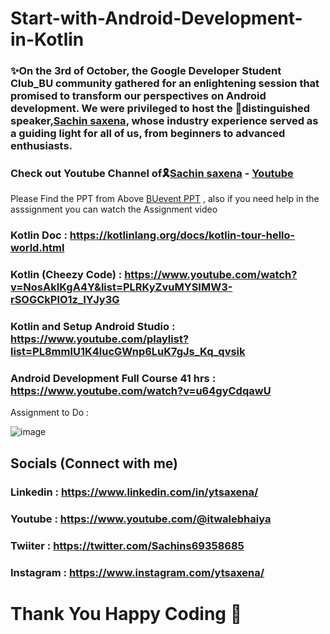 # Start-with-Android-Development-in-Kotlin
### ✨On the 3rd of October, the Google Developer Student Club_BU community gathered for an enlightening session that promised to transform our perspectives on Android development. We were privileged to host the 🌟distinguished speaker,[Sachin saxena](https://github.com/ytsaxena), whose industry experience served as a guiding light for all of us, from beginners to advanced enthusiasts.
### Check out Youtube Channel of🎗️[Sachin saxena](https://github.com/ytsaxena) - [Youtube](https://www.youtube.com/@ITwalebhaiya)

Please Find the PPT from Above [BUevent PPT](https://drive.google.com/drive/folders/1F0gq6CFcOiXqkhktxxH7Wbg8OF43liqN?usp=sharing) , also if you need help in the asssignment you can watch the Assignment video


### Kotlin Doc :  https://kotlinlang.org/docs/kotlin-tour-hello-world.html

### Kotlin (Cheezy Code) : https://www.youtube.com/watch?v=NosAkIKgA4Y&list=PLRKyZvuMYSIMW3-rSOGCkPlO1z_IYJy3G

### Kotlin and Setup Android Studio :  https://www.youtube.com/playlist?list=PL8mmlU1K4lucGWnp6LuK7gJs_Kq_qvsik

### Android Development Full Course 41 hrs :  https://www.youtube.com/watch?v=u64gyCdqawU 


Assignment to Do :

![image](https://github.com/GDSC23BundelkhandUniversity/Start-with-Android-Development-in-Kotlin/assets/87789759/245abc07-5aee-4071-848f-85b6a0bab79b)



## Socials (Connect with me)

### Linkedin : https://www.linkedin.com/in/ytsaxena/
### Youtube : https://www.youtube.com/@itwalebhaiya
### Twiiter : https://twitter.com/Sachins69358685
### Instagram : https://www.instagram.com/ytsaxena/



# Thank You Happy Coding 🌟
